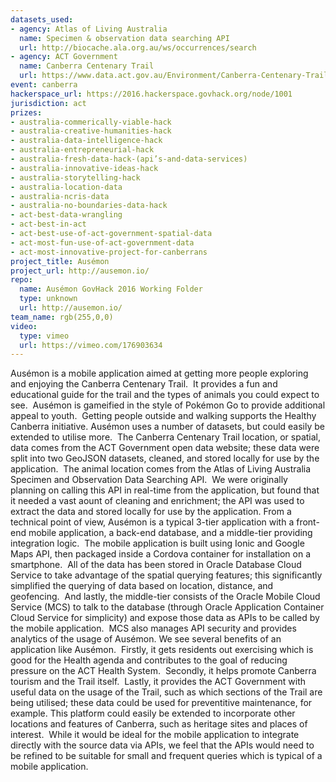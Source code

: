 ```yaml
---
datasets_used:
- agency: Atlas of Living Australia
  name: Specimen & observation data searching API
  url: http://biocache.ala.org.au/ws/occurrences/search
- agency: ACT Government
  name: Canberra Centenary Trail
  url: https://www.data.act.gov.au/Environment/Canberra-Centenary-Trail/86di-ncd5
event: canberra
hackerspace_url: https://2016.hackerspace.govhack.org/node/1001
jurisdiction: act
prizes:
- australia-commerically-viable-hack
- australia-creative-humanities-hack
- australia-data-intelligence-hack
- australia-entrepreneurial-hack
- australia-fresh-data-hack-(api’s-and-data-services)
- australia-innovative-ideas-hack
- australia-storytelling-hack
- australia-location-data
- australia-ncris-data
- australia-no-boundaries-data-hack
- act-best-data-wrangling
- act-best-in-act
- act-best-use-of-act-government-spatial-data
- act-most-fun-use-of-act-government-data
- act-most-innovative-project-for-canberrans
project_title: Ausémon
project_url: http://ausemon.io/
repo:
  name: Ausémon GovHack 2016 Working Folder
  type: unknown
  url: http://ausemon.io/
team_name: rgb(255,0,0)
video:
  type: vimeo
  url: https://vimeo.com/176903634
---
```


Ausémon is a mobile application aimed at getting more people exploring and enjoying the Canberra Centenary Trail.  It provides a fun and educational guide for the trail and the types of animals you could expect to see.  Ausémon is gameified in the style of Pokémon Go to provide additional appeal to youth.  Getting people outside and walking supports the Healthy Canberra initiative.
Ausémon uses a number of datasets, but could easily be extended to utilise more.  The Canberra Centenary Trail location, or spatial, data comes from the ACT Government open data website; these data were split into two GeoJSON datasets, cleaned, and stored locally for use by the application.  The animal location comes from the Atlas of Living Australia Specimen and Observation Data Searching API.  We were originally planning on calling this API in real-time from the application, but found that it needed a vast aount of cleaning and enrichment; the API was used to extract the data and stored locally for use by the application.
From a technical point of view, Ausémon is a typical 3-tier application with a front-end mobile application, a back-end database, and a middle-tier providing integration logic.  The mobile application is built using Ionic and Google Maps API, then packaged inside a Cordova container for installation on a smartphone.  All of the data has been stored in Oracle Database Cloud Service to take advantage of the spatial querying features; this significantly simplified the querying of data based on location, distance, and geofencing.  And lastly, the middle-tier consists of the Oracle Mobile Cloud Service (MCS) to talk to the database (through Oracle Application Container Cloud Service for simplicity) and expose those data as APIs to be called by the mobile application.  MCS also manages API security and provides analytics of the usage of Ausémon.
We see several benefits of an application like Ausémon.  Firstly, it gets residents out exercising which is good for the Health agenda and contributes to the goal of reducing pressure on the ACT Health System.  Secondly, it helps promote Canberra tourism and the Trail itself.  Lastly, it provides the ACT Government with useful data on the usage of the Trail, such as which sections of the Trail are being utilised; these data could be used for preventitive maintenance, for example.
This platform could easily be extended to incorporate other locations and features of Canberra, such as heritage sites and places of interest.  While it would be ideal for the mobile application to integrate directly with the source data via APIs, we feel that the APIs would need to be refined to be suitable for small and frequent queries which is typical of a mobile application.